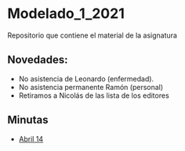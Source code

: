 # Modelado\_1_2021
Repositorio que contiene el material de la asignatura


## Novedades:
* No asistencia de Leonardo (enfermedad).
* No asistencia permanente Ramón (personal)
* Retiramos a Nicolás de las lista de los editores


## Minutas
* [Abril 14](https://github.com/juan-pineda/Modelado_1_2021/blob/main/Minutas/04_14_Juan.md)
